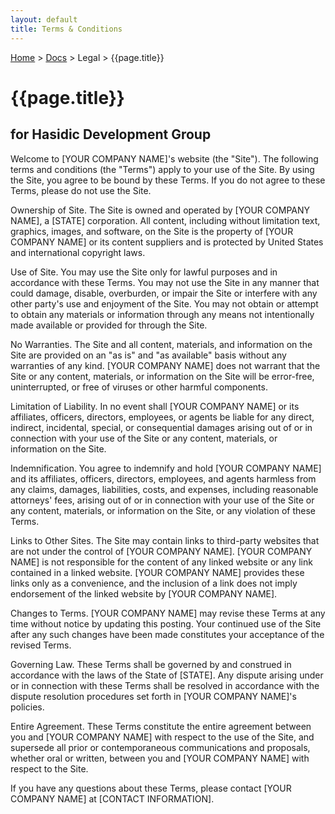 ```yaml
---
layout: default
title: Terms & Conditions
---
```


[Home](/) > [Docs](/documentation) > Legal > {{page.title}}

# {{page.title}}
## for Hasidic Development Group

Welcome to [YOUR COMPANY NAME]'s website (the "Site"). The following terms and conditions (the "Terms") apply to your use of the Site. By using the Site, you agree to be bound by these Terms. If you do not agree to these Terms, please do not use the Site.

Ownership of Site. The Site is owned and operated by [YOUR COMPANY NAME], a [STATE] corporation. All content, including without limitation text, graphics, images, and software, on the Site is the property of [YOUR COMPANY NAME] or its content suppliers and is protected by United States and international copyright laws.

Use of Site. You may use the Site only for lawful purposes and in accordance with these Terms. You may not use the Site in any manner that could damage, disable, overburden, or impair the Site or interfere with any other party's use and enjoyment of the Site. You may not obtain or attempt to obtain any materials or information through any means not intentionally made available or provided for through the Site.

No Warranties. The Site and all content, materials, and information on the Site are provided on an "as is" and "as available" basis without any warranties of any kind. [YOUR COMPANY NAME] does not warrant that the Site or any content, materials, or information on the Site will be error-free, uninterrupted, or free of viruses or other harmful components.

Limitation of Liability. In no event shall [YOUR COMPANY NAME] or its affiliates, officers, directors, employees, or agents be liable for any direct, indirect, incidental, special, or consequential damages arising out of or in connection with your use of the Site or any content, materials, or information on the Site.

Indemnification. You agree to indemnify and hold [YOUR COMPANY NAME] and its affiliates, officers, directors, employees, and agents harmless from any claims, damages, liabilities, costs, and expenses, including reasonable attorneys' fees, arising out of or in connection with your use of the Site or any content, materials, or information on the Site, or any violation of these Terms.

Links to Other Sites. The Site may contain links to third-party websites that are not under the control of [YOUR COMPANY NAME]. [YOUR COMPANY NAME] is not responsible for the content of any linked website or any link contained in a linked website. [YOUR COMPANY NAME] provides these links only as a convenience, and the inclusion of a link does not imply endorsement of the linked website by [YOUR COMPANY NAME].

Changes to Terms. [YOUR COMPANY NAME] may revise these Terms at any time without notice by updating this posting. Your continued use of the Site after any such changes have been made constitutes your acceptance of the revised Terms.

Governing Law. These Terms shall be governed by and construed in accordance with the laws of the State of [STATE]. Any dispute arising under or in connection with these Terms shall be resolved in accordance with the dispute resolution procedures set forth in [YOUR COMPANY NAME]'s policies.

Entire Agreement. These Terms constitute the entire agreement between you and [YOUR COMPANY NAME] with respect to the use of the Site, and supersede all prior or contemporaneous communications and proposals, whether oral or written, between you and [YOUR COMPANY NAME] with respect to the Site.

If you have any questions about these Terms, please contact [YOUR COMPANY NAME] at [CONTACT INFORMATION].